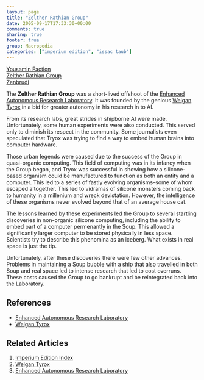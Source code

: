 ```yaml
---
layout: page
title: "Zelther Rathian Group"
date: 2005-09-17T17:33:30+00:00
comments: true
sharing: true
footer: true
group: Macropedia
categories: ["imperium edition", "issac taub"]
---
```


<div class='row'>
	<div class='col-md-4'><a href='/macropedia/yousamin-faction'>Yousamin Faction</a></div>
	<div class='col-md-4'><a href='/macropedia/zelther-rathian-group'>Zelther Rathian Group</a></div>
	<div class='col-md-4'><a href='/macropedia/zenbrudi'>Zenbrudi</a></div>
</div>


The **Zelther Rathian Group** was a short-lived offshoot of the [Enhanced Autonomous Research Laboratory](/macropedia/enhanced-autonomous-research-laboratory). It was founded by the genious [Welgan Tyrox](/macropedia/welgan-tyrox) in a bid for greater autonomy in his research in to AI. 

From its research labs, great strides in shipborne AI were made. Unfortunately, some human experiments were also conducted. This served only to diminish its respect in the community. Some journalists even speculated that Tryox was trying to find a way to embed human brains into computer hardware.

Those urban legends were caused due to the success of the Group in quasi-organic computing. This field of computing was in its infancy when the Group began, and Tryox was successful in showing how a silicone-based organism could be manufactured to function as both an entity and a computer. This led to a series of fastly evolving organisms&ndash;some of whom escaped altogether. This led to vidramas of silicone monsters coming back to humanity in a millenium and wreck devistation. However, the intelligence of these organisms never evolved beyond that of an average house cat.

The lessons learned by these experiments led the Group to several startling discoveries in non-organic silicone computing, including the ability to embed part of a computer permenantly in the Soup. This allowed a significantly larger computer to be stored physically in less space. Scientists try to describe this phenomina as an iceberg. What exists in real space is just the tip.

Unfortunately, after these discoveries there were few other advances. Problems in maintaining a Soup bubble with a ship that also travelled in both Soup and real space led to intense research that led to cost overruns. These costs caused the Group to go bankrupt and be reintegrated back into the Laboratory.

## References
* [Enhanced Autonomous Research Laboratory](/macropedia/enhanced-autonomous-research-laboratory)
* [Welgan Tyrox](/macropedia/welgan-tyrox)

## Related Articles

1. [Imperium Edition Index](/macropedia/imperium-edition-index)
2. [Welgan Tyrox](/macropedia/welgan-tyrox)
3. [Enhanced Autonomous Research Laboratory](/macropedia/enhanced-autonomous-research-laboratory)


 

